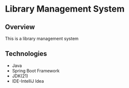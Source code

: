 # Library Management System
## Overview
This is a library management system

## Technologies
  - Java 
  - Spring Boot Framework
  - JDK(21)
  - IDE-IntelliJ Idea

